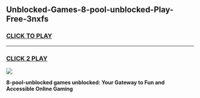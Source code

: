 
## Unblocked-Games-8-pool-unblocked-Play-Free-3nxfs
<h3>
<a href="https://premium76.site?title=8-pool-unblocked&ref=21A">CLICK TO PLAY</a></h3>
<hr>

<h3>
<a href="https://premium76.site?title=8-pool-unblocked&ref=21A">CLICK 2 PLAY</a>
  
</h3>

<a href="https://premium76.site?title=8-pool-unblocked&ref=21A"><img src="https://clearcache.store/games.png"></a>


**8-pool-unblocked games unblocked: Your Gateway to Fun and Accessible Online Gaming**
